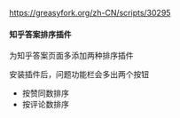 https://greasyfork.org/zh-CN/scripts/30295

#### 知乎答案排序插件

为知乎答案页面多添加两种排序插件

安装插件后，问题功能栏会多出两个按钮

* 按赞同数排序<br>
* 按评论数排序

